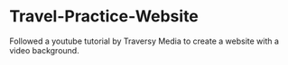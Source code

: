 # Travel-Practice-Website

Followed a youtube tutorial by Traversy Media to create a website with a video background.
